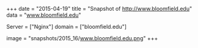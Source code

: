 
+++
date = "2015-04-19"
title = "Snapshot of http://www.bloomfield.edu"
data = "www.bloomfield.edu"

Server = ["Nginx"]
domain = ["bloomfield.edu"]

  image = "snapshots/2015_16/www.bloomfield.edu.png"
+++
#

